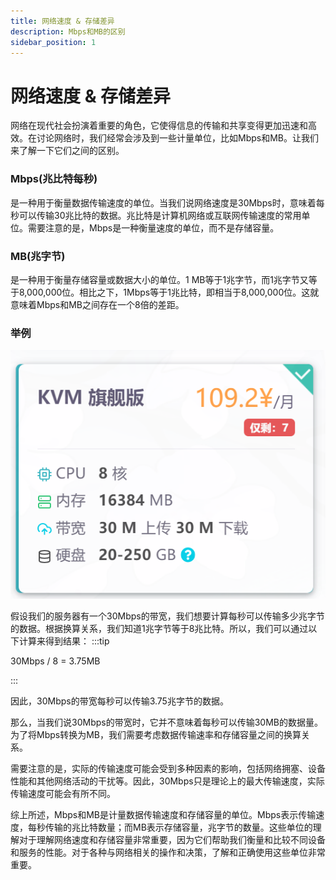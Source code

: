 ```yaml
---
title: 网络速度 & 存储差异
description: Mbps和MB的区别
sidebar_position: 1
---
```


# 网络速度 & 存储差异
网络在现代社会扮演着重要的角色，它使得信息的传输和共享变得更加迅速和高效。在讨论网络时，我们经常会涉及到一些计量单位，比如Mbps和MB。让我们来了解一下它们之间的区别。

### Mbps(兆比特每秒)
是一种用于衡量数据传输速度的单位。当我们说网络速度是30Mbps时，意味着每秒可以传输30兆比特的数据。兆比特是计算机网络或互联网传输速度的常用单位。需要注意的是，Mbps是一种衡量速度的单位，而不是存储容量。

### MB(兆字节)
是一种用于衡量存储容量或数据大小的单位。1 MB等于1兆字节，而1兆字节又等于8,000,000位。相比之下，1Mbps等于1兆比特，即相当于8,000,000位。这就意味着Mbps和MB之间存在一个8倍的差距。

### 举例
![Alt text@50](KVM1.png)

假设我们的服务器有一个30Mbps的带宽，我们想要计算每秒可以传输多少兆字节的数据。根据换算关系，我们知道1兆字节等于8兆比特。所以，我们可以通过以下计算来得到结果：
:::tip

30Mbps / 8 = 3.75MB

:::


因此，30Mbps的带宽每秒可以传输3.75兆字节的数据。

那么，当我们说30Mbps的带宽时，它并不意味着每秒可以传输30MB的数据量。为了将Mbps转换为MB，我们需要考虑数据传输速率和存储容量之间的换算关系。

需要注意的是，实际的传输速度可能会受到多种因素的影响，包括网络拥塞、设备性能和其他网络活动的干扰等。因此，30Mbps只是理论上的最大传输速度，实际传输速度可能会有所不同。

综上所述，Mbps和MB是计量数据传输速度和存储容量的单位。Mbps表示传输速度，每秒传输的兆比特数量；而MB表示存储容量，兆字节的数量。这些单位的理解对于理解网络速度和存储容量非常重要，因为它们帮助我们衡量和比较不同设备和服务的性能。对于各种与网络相关的操作和决策，了解和正确使用这些单位非常重要。



